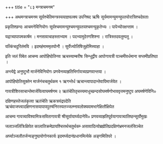 +++
title = "८३ मन्त्राचमनम"

+++
अथमन्त्राचमनम सूर्यश्चेतिमन्त्रस्ययाज्ञवल्क्य उपनिषद ऋषिः सुर्यमामन्युमन्युपतयोरात्रिश्चदेवताः

प्रकृतिश्छन्दः आचमनेविनियोगः सूर्यश्चमामन्युश्चमन्युपतयश्चमन्युकृतेभ्यः । पापेभ्योरक्षन्ताम ।

यद्रात्र्यापापमकार्षम । मनसावाचाहस्ताभ्याम । पदभ्यामुदेरणशिश्ना । रात्रिस्तदवलुम्पतु ।

यत्किंचदुरितंमयि । इदमहंमाममृतयोनौ । सुर्येज्योतिषिजुहोमिस्वाहा ।

इति जलं पिबेत आचम्य आपोहिष्ठेतिनव ऋचस्याम्बरीषः सिन्धुद्वीप आपोगायत्री पञ्चमीवर्धमाना सप्तमीप्रतिष्ठा ।

अन्त्येद्वे अनुष्टुभौ मार्जनेविनियोगः प्रणवेनव्याह्रतिभिर्गायत्र्याप्रणवान्तया ।

आपोहिष्ठेतिसूक्तेन मार्जनंचचतुर्थकम १ ऋगन्तेर्ध ऋचान्त्वापादान्तेवापिमार्जयेत ।

गायत्रीशिरसाचान्तेमार्जयित्वाघमर्षणम २ ऋतंचेतितृचस्यमाधुच्छन्दसोघमर्षणोभाववृत्तमनुष्टुप अघमर्षणेविनि०

दक्षिणहस्तेजलंकृत्वा ऋतंचेति ऋकत्रयंद्रपदेति ऋचंवाजप्त्वादक्षिणनासयापापपुरुषंनिरस्यतज्जल्म्नावलोक्यवामभागेक्षितौक्षिपेत

आचम्य गायत्र्याविश्वामित्रःसवितागायत्री श्रीसूर्यायार्घ्यदानेवि० प्रणवव्याह्रतिपूर्वयागायत्र्यातिष्ठन्सूर्योमुखः

जलाञ्जलिंत्रिःक्षिपेत कालातिक्रमेप्रायश्चित्तर्थचतुर्थकम्‍ असावादित्योब्रह्मेतिप्रदक्षिणंभ्रमनजलंसिञ्चेत

अर्घ्याञ्जलौतर्जन्यङ्गुष्ठयोगोनकार्यः इदमर्घ्यदानंप्रधानमित्येके अङ्गमितिपरे ।
